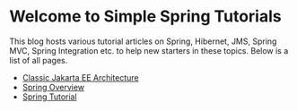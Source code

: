# Welcome to Simple Spring Tutorials

This blog hosts various tutorial articles on Spring, Hibernet, JMS, Spring MVC, Spring Integration etc. to help new starters in these topics. Below is a list of all pages.

* [Classic Jakarta EE Architecture](01_Classic_Jakarta_EE_Architecture.md)
* [Spring Overview](02_Spring_Overview.md)
* [Spring Tutorial](03_Spring_Tutorial.md)